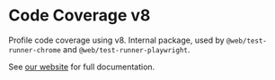 # Code Coverage v8

Profile code coverage using v8. Internal package, used by `@web/test-runner-chrome` and `@web/test-runner-playwright`.

See [our website](https://modern-web.dev/docs/test-runner/overview/) for full documentation.
